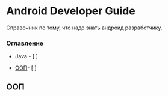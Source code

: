 # Android Developer Guide

Справочник по тому, что надо знать андроид разработчику. 

### Оглавление
- Java - [ ] 
+ [ООП](#ООП)- [ ] 


## ООП
